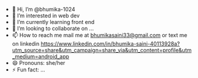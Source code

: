 - 👋 Hi, I’m @bhumika-1024
- 👀 I’m interested in web dev
- 🌱 I’m currently learning front end
- 💞️ I’m looking to collaborate on ...
- 📫 How to reach me mail me at bhumikasaini33@gmail.com or text me on linkedin https://www.linkedin.com/in/bhumika-saini-40113928a?utm_source=share&utm_campaign=share_via&utm_content=profile&utm_medium=android_app
- 😄 Pronouns: she/her
- ⚡ Fun fact: ...

<!---
bhumika-1024/bhumika-1024 is a ✨ special ✨ repository because its `README.md` (this file) appears on your GitHub profile.
You can click the Preview link to take a look at your changes.
--->
